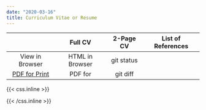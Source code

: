 ```yaml
---
date: "2020-03-16"
title: Curriculum Vitae or Resume
---
```


| | Full CV | 2-Page CV | List of References |
| :---:         |     :---:      |          :---: | :---:    |
| View in Browser   | HTML in Browser     | git status    |
| [PDF for Print]() | PDF for        | git diff      |

{{< css.inline >}}
<style>
.canon { background: white; width: 100%; height: auto;}
</style>
{{< /css.inline >}}